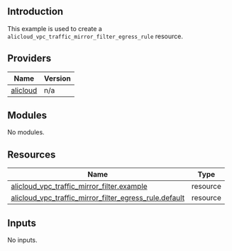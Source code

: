 <!-- BEGIN_TF_DOCS -->
## Introduction

This example is used to create a `alicloud_vpc_traffic_mirror_filter_egress_rule` resource.

## Providers

| Name | Version |
|------|---------|
| <a name="provider_alicloud"></a> [alicloud](#provider\_alicloud) | n/a |

## Modules

No modules.

## Resources

| Name | Type |
|------|------|
| [alicloud_vpc_traffic_mirror_filter.example](https://registry.terraform.io/providers/aliyun/alicloud/latest/docs/resources/vpc_traffic_mirror_filter) | resource |
| [alicloud_vpc_traffic_mirror_filter_egress_rule.default](https://registry.terraform.io/providers/aliyun/alicloud/latest/docs/resources/vpc_traffic_mirror_filter_egress_rule) | resource |

## Inputs

No inputs.
<!-- END_TF_DOCS -->    